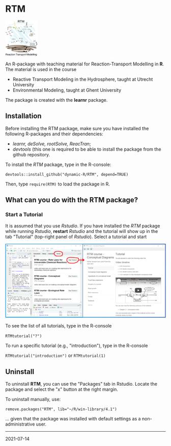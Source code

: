 # RTM

<img src="man/figures/RTMlogo.png" width="100">

An R-package with teaching material for Reaction-Transport Modelling in **R**. The material is used in the course

- Reactive Transport Modeling in the Hydrosphere, taught at Utrecht University
- Environmental Modeling, taught at Ghent University

The package is created with the **learnr** package.

## Installation

Before installing the RTM package, make sure you have installed the following R-packages and their dependencies:

* *learnr, deSolve, rootSolve, ReacTran*;
* *devtools* (this one is required to be able to install the package from the github repository. 

To install the *RTM* package, type in the R-console:

```
devtools::install_github("dynamic-R/RTM", depend=TRUE)
```
Then, type ``require(RTM)`` to load the package in R.

## What can you do with the RTM package?

### Start a Tutorial

It is assumed that you use *Rstudio*. If you have installed the *RTM* package while running *Rstudio*, **restart** *Rstudio* and the tutorial will show up in the tab "Tutorial" (top-right panel of *Rstudio*). Select a tutorial and start

![](inst/exercises/introductionR/images/Rstudio_tutorial.png)

To see the list of all tutorials, type in the R-console

``
RTMtutorial("?")
``

To run a specific tutorial (e.g., "introduction"), type in the R-console

``
RTMtutorial("introduction")
``
or
``
RTMtutorial(1)
``

## Uninstall

To uninstall **RTM**, you can use the "Packages" tab in Rstudio. Locate the package and select the "x" button at the right margin.

To uninstall manually, use:

```
remove.packages("RTM", lib="~/R/win-library/4.1")
``` 

... given that the package was installed with default settings 
as a non-administrative user.


---
2021-07-14
